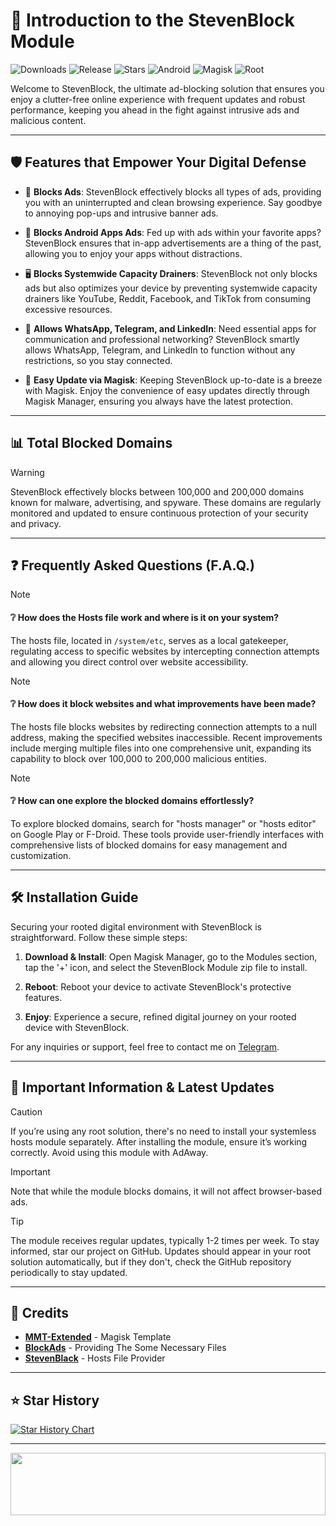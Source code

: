 # 🚀 Introduction to the StevenBlock Module

![Downloads](https://img.shields.io/github/downloads/Magisk-Modules-Alt-Repo/StevenBlock/total?color=green&style=for-the-badge)
![Release](https://img.shields.io/github/v/release/Magisk-Modules-Alt-Repo/StevenBlock?style=for-the-badge)
![Stars](https://img.shields.io/github/stars/Magisk-Modules-Alt-Repo/StevenBlock?style=for-the-badge)
![Android](https://img.shields.io/badge/Android-3DDC84?style=for-the-badge&logo=android&logoColor=white)
![Magisk](https://img.shields.io/badge/Magisk-8A2BE2?style=for-the-badge&logo=magisk&logoColor=white)
![Root](https://img.shields.io/badge/Root-ff0000?style=for-the-badge&logo=superuser&logoColor=white)

Welcome to StevenBlock, the ultimate ad-blocking solution that ensures you enjoy a clutter-free online experience with frequent updates and robust performance, keeping you ahead in the fight against intrusive ads and malicious content. 

---

## 🛡️ Features that Empower Your Digital Defense

- 🛑 **Blocks Ads**: StevenBlock effectively blocks all types of ads, providing you with an uninterrupted and clean browsing experience. Say goodbye to annoying pop-ups and intrusive banner ads.

- 📱 **Blocks Android Apps Ads**: Fed up with ads within your favorite apps? StevenBlock ensures that in-app advertisements are a thing of the past, allowing you to enjoy your apps without distractions.

- 🖥️ **Blocks Systemwide Capacity Drainers**: StevenBlock not only blocks ads but also optimizes your device by preventing systemwide capacity drainers like YouTube, Reddit, Facebook, and TikTok from consuming excessive resources.

- 💬 **Allows WhatsApp, Telegram, and LinkedIn**: Need essential apps for communication and professional networking? StevenBlock smartly allows WhatsApp, Telegram, and LinkedIn to function without any restrictions, so you stay connected.

- 🔄 **Easy Update via Magisk**: Keeping StevenBlock up-to-date is a breeze with Magisk. Enjoy the convenience of easy updates directly through Magisk Manager, ensuring you always have the latest protection.

---

## 📊 Total Blocked Domains

> [!WARNING]
> StevenBlock effectively blocks between 100,000 and 200,000 domains known for malware, advertising, and spyware. These domains are regularly monitored and updated to ensure continuous protection of your security and privacy.

---

## ❓ Frequently Asked Questions (F.A.Q.)

> [!NOTE]
> #### ❔ How does the Hosts file work and where is it on your system?
> The hosts file, located in `/system/etc`, serves as a local gatekeeper, regulating access to specific websites by intercepting connection attempts and allowing you direct control over website accessibility.

> [!NOTE]
> #### ❔ How does it block websites and what improvements have been made?
> The hosts file blocks websites by redirecting connection attempts to a null address, making the specified websites inaccessible. Recent improvements include merging multiple files into one comprehensive unit, expanding its capability to block over 100,000 to 200,000 malicious entities.

> [!NOTE]
> #### ❔ How can one explore the blocked domains effortlessly?
> To explore blocked domains, search for "hosts manager" or "hosts editor" on Google Play or F-Droid. These tools provide user-friendly interfaces with comprehensive lists of blocked domains for easy management and customization.

---

## 🛠️ Installation Guide

Securing your rooted digital environment with StevenBlock is straightforward. Follow these simple steps:

1. **Download & Install**: Open Magisk Manager, go to the Modules section, tap the '+' icon, and select the StevenBlock Module zip file to install.
   
2. **Reboot**: Reboot your device to activate StevenBlock's protective features.
   
3. **Enjoy**: Experience a secure, refined digital journey on your rooted device with StevenBlock.

For any inquiries or support, feel free to contact me on [Telegram](https://t.me/microzort).

---

## 🔔 Important Information & Latest Updates

> [!CAUTION] 
> If you’re using any root solution, there's no need to install your systemless hosts module separately. After installing the module, ensure it’s working correctly. Avoid using this module with AdAway.

> [!IMPORTANT] 
> Note that while the module blocks domains, it will not affect browser-based ads.

> [!TIP]
> The module receives regular updates, typically 1-2 times per week. To stay informed, star our project on GitHub. Updates should appear in your root solution automatically, but if they don't, check the GitHub repository periodically to stay updated.

---

## 🙌 Credits

- **[MMT-Extended](https://github.com/Zackptg5/MMT-Extended)** - Magisk Template
- **[BlockAds](https://github.com/pantsufan/BlockAds)** - Providing The Some Necessary Files 
- **[StevenBlack](https://github.com/StevenBlack/hosts)** - Hosts File Provider

---

## ⭐ Star History

[![Star History Chart](https://api.star-history.com/svg?repos=Magisk-Modules-Alt-Repo/StevenBlock&type=Date)](https://star-history.com/#Magisk-Modules-Alt-Repo/StevenBlock&Date)

---

<img src="https://raw.githubusercontent.com/matfantinel/matfantinel/master/waves.svg" width="100%" height="100">
